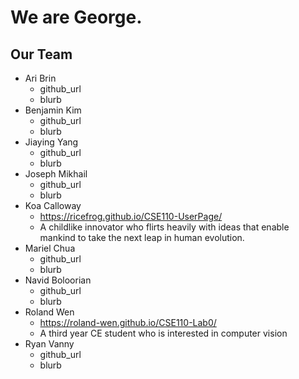 # We are George.
## Our Team
- Ari Brin
  - github_url
  - blurb
- Benjamin Kim
  - github_url
  - blurb
- Jiaying Yang
  - github_url
  - blurb
- Joseph Mikhail
  - github_url
  - blurb
- Koa Calloway
  - https://ricefrog.github.io/CSE110-UserPage/
  - A childlike innovator who flirts heavily with ideas that enable mankind to take the next leap in human evolution.
- Mariel Chua
  - github_url
  - blurb
- Navid Boloorian
  - github_url
  - blurb
- Roland Wen
  - https://roland-wen.github.io/CSE110-Lab0/
  - A third year CE student who is interested in computer vision
- Ryan Vanny
  - github_url
  - blurb
